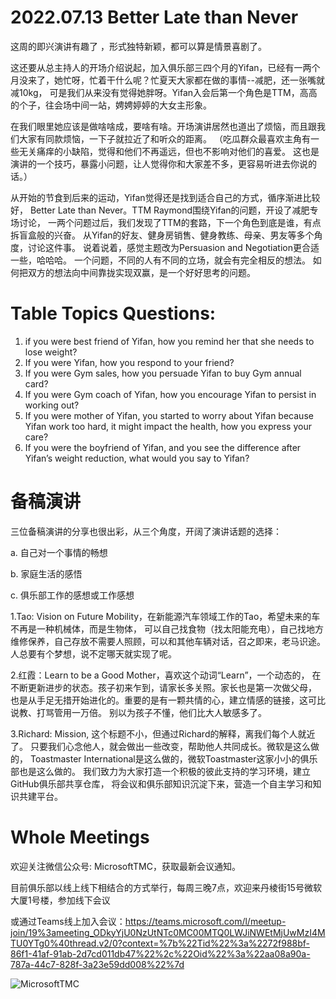 # 2022.07.13 Better Late than Never
这周的即兴演讲有趣了 ，形式独特新颖，都可以算是情景喜剧了。

这还要从总主持人的开场介绍说起，加入俱乐部三四个月的Yifan，已经有一两个月没来了，她忙呀，忙着干什么呢？忙夏天大家都在做的事情--减肥，还一张嘴就减10kg，
可是我们从来没有觉得她胖呀。Yifan入会后第一个角色是TTM，高高的个子，往会场中间一站，娉娉婷婷的大女主形象。

在我们眼里她应该是做啥啥成，要啥有啥。开场演讲居然也道出了烦恼，而且跟我们大家有同款烦恼，一下子就拉近了和听众的距离。
（吃瓜群众最喜欢主角有一些无关痛痒的小缺陷，觉得和他们不再遥远，但也不影响对他们的喜爱。
这也是演讲的一个技巧，暴露小问题，让人觉得你和大家差不多，更容易听进去你说的话。）

从开始的节食到后来的运动，Yifan觉得还是找到适合自己的方式，循序渐进比较好，
Better Late than Never。TTM Raymond围绕Yifan的问题，开设了减肥专场讨论，
一两个问题过后，我们发现了TTM的套路，下一个角色到底是谁，有点拆盲盒般的兴奋。
从Yifan的好友、健身房销售、健身教练、母亲、男友等多个角度，讨论这件事。
说着说着，感觉主题改为Persuasion and Negotiation更合适一些，哈哈哈。
一个问题，不同的人有不同的立场，就会有完全相反的想法。
如何把双方的想法向中间靠拢实现双赢，是一个好好思考的问题。

# Table Topics Questions:
1. if you were best friend of Yifan, how you remind her that she needs to lose weight?
2. If you were Yifan, how you respond to your friend?
3. If you were Gym sales, how you persuade Yifan to buy Gym annual card?
4. If you were Gym coach of Yifan, how you encourage Yifan to persist in working out?
5. If you were mother of Yifan, you started to worry about Yifan because Yifan work too hard, it might impact the health, how you express your care?
6. If you were the boyfriend of Yifan, and you see the difference after Yifan’s weight reduction, what would you say to Yifan?

# 备稿演讲
三位备稿演讲的分享也很出彩，从三个角度，开阔了演讲话题的选择：

a.	自己对一个事情的畅想

b.	家庭生活的感悟

c.	俱乐部工作的感想或工作感想

1.Tao: Vision on Future Mobility，在新能源汽车领域工作的Tao，希望未来的车不再是一种机械体，而是生物体，
可以自己找食物（找太阳能充电），自己找地方维修保养，自己存放不需要人照顾，可以和其他车辆对话，召之即来，老马识途。
人总要有个梦想，说不定哪天就实现了呢。

2.红霞：Learn to be a Good Mother，喜欢这个动词“Learn”，一个动态的，
在不断更新进步的状态。孩子初来乍到，请家长多关照。家长也是第一次做父母，
也是从手足无措开始进化的。重要的是有一颗共情的心，建立情感的链接，这可比说教、打骂管用一万倍。
别以为孩子不懂，他们比大人敏感多了。

3.Richard: Mission, 这个标题不小，但通过Richard的解释，离我们每个人就近了。
只要我们心念他人，就会做出一些改变，帮助他人共同成长。微软是这么做的，
Toastmaster International是这么做的，微软Toastmaster这家小小的俱乐部也是这么做的。
我们致力为大家打造一个积极的彼此支持的学习环境，建立GitHub俱乐部共享仓库，
将会议和俱乐部知识沉淀下来，营造一个自主学习和知识共建平台。

# Whole Meetings
欢迎关注微信公众号: MicrosoftTMC，获取最新会议通知。

目前俱乐部以线上线下相结合的方式举行，每周三晚7点，欢迎来丹棱街15号微软大厦1号楼，参加线下会议

或通过Teams线上加入会议：https://teams.microsoft.com/l/meetup-join/19%3ameeting_ODkyYjU0NzUtNTc0MC00MTQ0LWJiNWEtMjUwMzI4MTU0YTg0%40thread.v2/0?context=%7b%22Tid%22%3a%2272f988bf-86f1-41af-91ab-2d7cd011db47%22%2c%22Oid%22%3a%22aa08a90a-787a-44c7-828f-3a23e59dd008%22%7d

![MicrosoftTMC](https://user-images.githubusercontent.com/24701101/175764679-8d840fe7-b47c-4bf5-a031-c9b39fdaac66.png)
